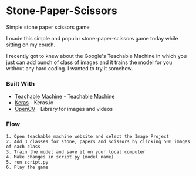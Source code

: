 # Stone-Paper-Scissors
Simple stone paper scissors game 

I made this simple and popular stone-paper-scissors game today while sitting on my couch. 

I recently got to knew about the Google's Teachable Machine in which you just can add bunch of class of images and it trains the model for you without any hard coding. I wanted to try it somehow.

### Built With

* [Teachable Machine](http://teachablemachine.withgoogle.com) - Teachable Machine
* [Keras](https://keras.io) - Keras.io
* [OpenCV](https://opencv.org) - Library for images and videos


### Flow
```
1. Open teachable machine website and select the Image Project
2. Add 3 classes for stone, papers and scissors by clicking 500 images of each class
3. Train the model and save it on your local computer
4. Make changes in script.py (model name)
5. run script.py
6. Play the game
```
